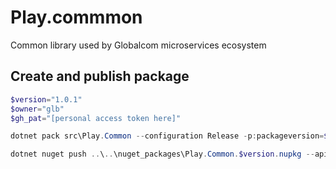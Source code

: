 # Play.commmon

Common library used by Globalcom microservices ecosystem

## Create and publish package

```powershell
$version="1.0.1"
$owner="glb"
$gh_pat="[personal access token here]"

dotnet pack src\Play.Common --configuration Release -p:packageversion=$version -p:RepositoryUrl=https://github.com/$owner/play.common -o ..\..\nuget_packages

dotnet nuget push ..\..\nuget_packages\Play.Common.$version.nupkg --api-key $gh_pat --source "github"

```
